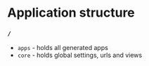 # Application structure

### `/`

- `apps` - holds all generated apps
- `core` - holds global settings, urls and views
